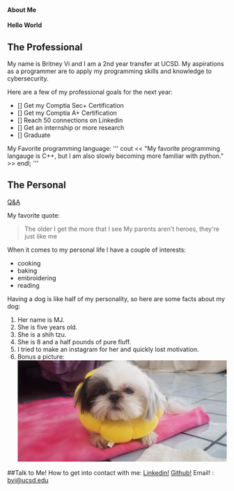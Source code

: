 #### About Me
**Hello World**

## The Professional

My name is Britney Vi and I am a 2nd year transfer at UCSD. My aspirations as a programmer are to apply my programming skills and knowledge to cybersecurity. 

Here are a few of my professional goals for the next year: 
- [] Get my Comptia Sec+ Certification
- [] Get my Comptia A+ Certification 
- [] Reach 50 connections on Linkedin
- [] Get an internship or more research 
- [] Graduate

My Favorite programming language: 
'''
    cout << "My favorite programming langauge is C++, but I am also slowly becoming more familiar with python." >> endl; 
'''

## The Personal

[Q&A](qna.md)

My favorite quote: 
>The older I get the more that I see
>My parents aren't heroes, they're just like me

When it comes to my personal life I have a couple of interests: 
- cooking
- baking 
- embroidering 
- reading 

Having a dog is like half of my personality, so here are some facts about my dog: 
1. Her name is MJ.
2. She is five years old.
3. She is a shih tzu.
4. She is 8 and a half pounds of pure fluff. 
5. I tried to make an instagram for her and quickly lost motivation.
6. Bonus a picture: 
   ![](MJsrs.jpg)

##Talk to Me!
How to get into contact with me: 
[Linkedin!](https://www.linkedin.com/in/britney-vi/)
[Github!](https://github.com/BritneyVi)
Email! : bvi@ucsd.edu
